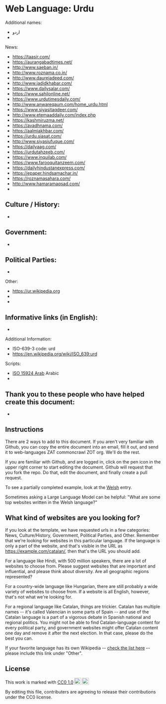 # Web Language: Urdu

Additional names:
- اردو
- 

News:
- https://taasir.com/
- https://aurangabadtimes.net/
- http://www.saeban.in/
- http://www.roznama.co.in/
- http://www.daurejadeed.com/
- http://www.jadidkhabar.com/
- https://www.dailysalar.com/
- https://www.sahilonline.net/
- https://www.urdutimesdaily.com/
- http://www.anwareqaum.com/home_urdu.html
- https://www.siyasitaqdeer.com/
- http://www.etemaaddaily.com/index.php
- https://kashmiruzma.net/
- https://avadhnama.com/
- https://aalmiakhbar.com/
- https://urdu.siasat.com/
- http://www.siyasiufuque.com/
- https://dailyaag.com/
- https://urdutahzeeb.com/
- https://www.inquilab.com/
- https://www.farooquitanzeem.com/
- https://dailyhindustanexpress.com/
- https://epaper.hindsamachar.in/
- https://roznamasahara.com/
- http://www.hamaramaqsad.com/
- 

Culture / History:
- 
- 

Government:
- 
- 

Political Parties:
- 
- 

Other:
- https://ur.wikipedia.org
- 
- 

Informative links (in English):
- 
- 

Additional Information:
- ISO-639-3 code: urd
- https://en.wikipedia.org/wiki/ISO_639:urd


Scripts:
- <a href="https://en.wikipedia.org/wiki/ISO_15924">ISO 15924 Arab</a> Arabic
- 

Thank you to these people who have helped create this document:
- 
- 

## Instructions

There are 2 ways to add to this document. If you aren't very familiar
with Github, you can copy the entire document into an email, fill it
out, and send it to web-languages ZAT commoncrawl ZOT org. We'll do the rest.

If you are familiar with Github, and are logged in, click on the pen
icon in the upper right corner to start editing the document.
Github will request that you fork the repo. Do that, edit the
document, and finally create a pull request.

To see a partially completed example, look at the
[Welsh](../living/welsh.md) entry.

Sometimes asking a Large Language Model can be helpful: "What are some
top websites written in the Welsh language?"

## What kind of websites are you looking for?

If you look at the template, we have requested urls in a few
categories: News, Culture/History, Government, Political Parties, and
Other. Remember that we're looking for websites in this particular
language. If the language is only a part of the website, and that's
visible in the URL as https://example.com/catalan/, then that's the
URL you should add.

For a language like Hindi, with 500 million speakers, there are a lot
of websites to choose from. Please suggest websites that are important
and influential, and please think about diversity. Are all geographic
regions represented?

For a country-wide language like Hungarian, there are still probably a
wide variety of websites to choose from. If a website is all English,
however, that's not what we're looking for.

For a regional language like Catalan, things are trickier. Catalan has
multiple names -- it's called Valencian in some parts of Spain -- and
use of the Catalan language is a part of a vigorous debate in Spanish
national and regional politics. You might not be able to find
Catalan-language content for every political party, and government
websites might offer Catalan content one day and remove it after
the next election. In that case, please do the best you can.

If your favorite language has its own Wikipedia -- [check the list here](https://en.wikipedia.org/wiki/List_of_Wikipedias) --
please include this link under "Other".

## License

<p xmlns:cc="http://creativecommons.org/ns#" >This work is marked with <a href="https://creativecommons.org/publicdomain/zero/1.0/?ref=chooser-v1" target="_blank" rel="license noopener noreferrer" style="display:inline-block;">CC0 1.0<img style="height:22px!important;margin-left:3px;vertical-align:text-bottom;" src="https://mirrors.creativecommons.org/presskit/icons/cc.svg?ref=chooser-v1" alt=""><img style="height:22px!important;margin-left:3px;vertical-align:text-bottom;" src="https://mirrors.creativecommons.org/presskit/icons/zero.svg?ref=chooser-v1" alt=""></a></p>

By editing this file, contributers are agreeing to release their contributions under the CC0 license.
